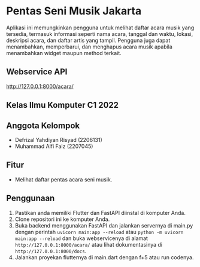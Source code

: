 # Pentas Seni Musik Jakarta
Aplikasi ini memungkinkan pengguna untuk melihat daftar acara musik yang tersedia, termasuk informasi seperti nama acara, tanggal dan waktu, lokasi, deskripsi acara, dan daftar artis yang tampil. Pengguna juga dapat menambahkan, memperbarui, dan menghapus acara musik apabila menambahkan widget maupun method terkait.

## Webservice API
http://127.0.0.1:8000/acara/

## Kelas Ilmu Komputer C1 2022
## Anggota Kelompok 
- Defrizal Yahdiyan Risyad (2206131)
- Muhammad Alfi Faiz (2207045)

## Fitur
- Melihat daftar pentas acara seni musik.

## Penggunaan
1. Pastikan anda memiliki Flutter dan FastAPI diinstal di komputer Anda.
2. Clone repositori ini ke komputer Anda.
3. Buka backend menggunakan FastAPI dan jalankan servernya di main.py dengan perintah `uvicorn main:app --reload` atau `python -m uvicorn main:app --reload` dan buka webservicenya di alamat `http://127.0.0.1:8000/acara/` atau lihat dokumentasinya di `http://127.0.0.1:8000/docs`.
4. Jalankan proyekan flutternya di main.dart dengan f+5 atau run codenya.
